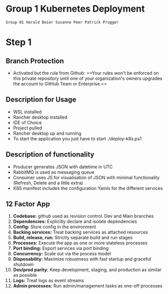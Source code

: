 # Group 1 Kubernetes Deployment
```
Group 01 Harald Beier Susanne Peer Patrick Prugger
```
# Step 1
## Branch Protection
- Activated but the rule from Github: ==Your rules won't be enforced on this private repository until one of your organization's owners upgrades the account to GitHub Team or Enterprise.==
## Description for Usage
- WSL installed
- Rancher desktop installed
- IDE of Choice
- Project pulled
- Rancher desktop up and running
- To start the application you just have to start ./deploy-k8s.ps1
## Description of functionality
- Producer generates JSON with datetime in UTC
- RabbitMQ is used as messaging queue
- Consumer uses JS for visualisation of JSON with minimal functionality (Refresh, Delete and a little extra)
- K8S manifest includes the configuration Yamls for the different services
## 12 Factor App 
1. **Codebase:** github used as revision control. Dev and Main branches
2. **Dependencies:** Explicitly declare and isolate dependencies
3. **Config:** Store config in the environment
4. **Backing services:** Treat backing services as attached resources
5. **Build, release, run:** Strictly separate build and run stages
6. **Processes:** Execute the app as one or more stateless processes
7. **Port binding:** Export services via port binding
8. **Concurrency:** Scale out via the process model
9. **Disposability:** Maximize robustness with fast startup and graceful shutdown
10. **Dev/prod parity:** Keep development, staging, and production as similar as possible
11. **Logs:** Treat logs as event streams
12. **Admin processes:** Run admin/management tasks as one-off processes

